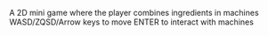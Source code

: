 A 2D mini game where the player combines ingredients in machines
WASD/ZQSD/Arrow keys to move
ENTER to interact with machines

